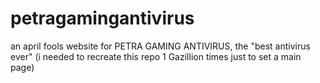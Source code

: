 # petragamingantivirus
an april fools website for PETRA GAMING ANTIVIRUS, the "best antivirus ever"
(i needed to recreate this repo 1 Gazillion times just to set a main page)
